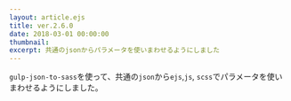 ```yaml
---
layout: article.ejs
title: ver.2.6.0
date: 2018-03-01 00:00:00
thumbnail: 
excerpt: 共通のjsonからパラメータを使いまわせるようにしました
---
```


`gulp-json-to-sass`を使って、共通の`json`から`ejs`,`js`, `scss`でパラメータを使いまわせるようにしました。
